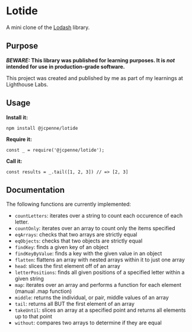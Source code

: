 # Lotide

A mini clone of the [Lodash](https://lodash.com) library.

## Purpose

**_BEWARE:_ This library was published for learning purposes. It is _not_ intended for use in production-grade software.**

This project was created and published by me as part of my learnings at Lighthouse Labs.

## Usage

**Install it:**

`npm install @jcpenne/lotide`

**Require it:**

`const _ = require('@jcpenne/lotide');`

**Call it:**

`const results = _.tail([1, 2, 3]) // => [2, 3]`

## Documentation

The following functions are currently implemented:

- `countLetters`: iterates over a string to count each occurence of each letter.
- `countOnly`: iterates over an array to count only the items specified
- `eqArrays`: checks that two arrays are strictly equal
- `eqObjects`: checks that two objects are strictly equal
- `findKey`: finds a given key of an object
- `findKeyByValue`: finds a key with the given value in an object
- `flatten`: flattens an array with nested arrays within it to just one array
- `head`: slices the first element off of an array
- `letterPositions`:  finds all given positions of a specified letter within a given string
- `map`: iterates over an array and performs a function for each element (manual .map function)
- `middle`: returns the individual, or pair, middle values of an array
- `tail`: returns all BUT the first element of an array
- `takeUntil`: slices an array at a specified point and returns all elements up to that point
- `without`: compares two arrays to determine if they are equal
